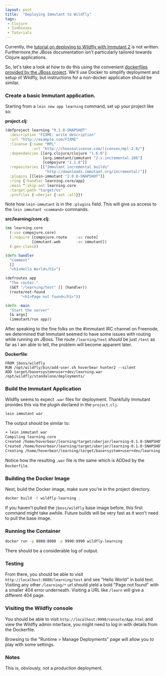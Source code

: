 ```yaml
---
layout: post
title:  "Deploying Immutant to Wildfly"
tags:
 - Clojure
 - Simbioses
 - Tutorials
---
```


Currently, the [tutorial on deploying to Wildfly with Immutant 2](http://immutant.org/tutorials/wildfly/index.html) is not written. Furthermore,the JBoss documentation isn't particularly tailored towards Clojure applications.

So, let's take a look at how to do this using the convenient [dockerfiles provided by the JBoss project](https://registry.hub.docker.com/u/jboss/). We'll use Docker to simplify deployment and setup of Wildfly, but instructions for a non-docker application should be similar.

### Create a basic Immutant application.
Starting from a `lein new app learning` command, set up your project like so:

**project.clj**:

```clojure
(defproject learning "0.1.0-SNAPSHOT"
  :description "FIXME: write description"
  :url "http://example.com/FIXME"
  :license {:name "MPL"
            :url "http://choosealicense.com/licenses/mpl-2.0/"}
  :dependencies [[org.clojure/clojure "1.6.0"]
                 [org.immutant/immutant "2.x.incremental.186"]
                 [compojure "1.1.8"]]
  :repositories [["Immutant incremental builds"
                  "http://downloads.immutant.org/incremental/"]]
  :plugins [[lein-immutant "2.0.0-SNAPSHOT"]]
  :ring {:handler learning.core/app}
  :main ^:skip-aot learning.core
  :target-path "target/%s"
  :profiles {:uberjar {:aot :all}})
```

Note how `lein-immutant` is in the `:plugins` field. This will give us access to the `lein immutant <command>` commands.

**src/learning/core.clj**:

```clojure
(ns learning.core
  (:use compojure.core)
  (:require [compojure.route    :as route]
            [immutant.web       :as immutant])
  (:gen-class))

(defn handler
  "Comment"
  []
  "<h1>Hello World</h1>")

(defroutes app
  "The router."
  (GET "/learning/test" [] (handler))
  (route/not-found
       "<h1>Page not found</h1>"))

(defn -main
  "Start the server"
  [& args]
  (immutant/run app))
```

After speaking to the fine folks on the #immutant IRC channel on Freenode, we determined that Immutant seemed to have some issues with routing while running on JBoss. The route `/learning/test` *should* be just `/test` as far as I am able to tell, the problem will become apparent later.

**Dockerfile**:

```
FROM jboss/wildfly
RUN /opt/wildfly/bin/add-user.sh hoverbear hunter2 --silent
ADD target/base+system+user+dev/learning.war /opt/wildfly/standalone/deployments/
```

### Build the Immutant Application

Wildfly seems to expect `.war` files for deployment. Thankfully Immutant provides this via the plugin declared in the `project.clj`.

```bash
lein immutant war
```

The output should be similar to:

```bash
➜ lein immutant war
Compiling learning.core
Created /home/hoverbear/learning/target/uberjar/learning-0.1.0-SNAPSHOT.jar
Created /home/hoverbear/learning/target/uberjar/learning-0.1.0-SNAPSHOT-standalone.jar
Creating /home/hoverbear/learning/target/base+system+user+dev/learning.war
```

Notice how the resulting `.war` file is the same which is ADDed by the `Dockerfile`.

### Building the Docker Image

Next, build the Docker image, make sure you're in the project directory.

```bash
docker build -t wildfly-learning .
```

If you haven't pulled the `jboss/wildfly` base image before, this first command might take awhile. Future builds will be very fast as it won't need to pull the base image.

### Running the Container

```bash
docker run -p 8080:8080 -p 9990:9990 wildfly-learning
```

There should be a considerable log of output.

### Testing

From there, you should be able to visit `http://localhost:8080/learning/test` and see "Hello World" in bold text. Visiting any other `/learning/*` url should yield a bold "Page not found" with a smaller 404 error underneath. Visiting a URL like `/learn` will give a different 404 page.

### Visiting the Wildfly console

You should be able to visit `http://localhost:9990/console/App.html` and view the Wildfly admin interface, you might need to log in with details from the Dockerfile.

Browsing to the "Runtime > Manage Deployments" page will allow you to play with some settings.

### Notes
This is, obviously, not a production deployment.
